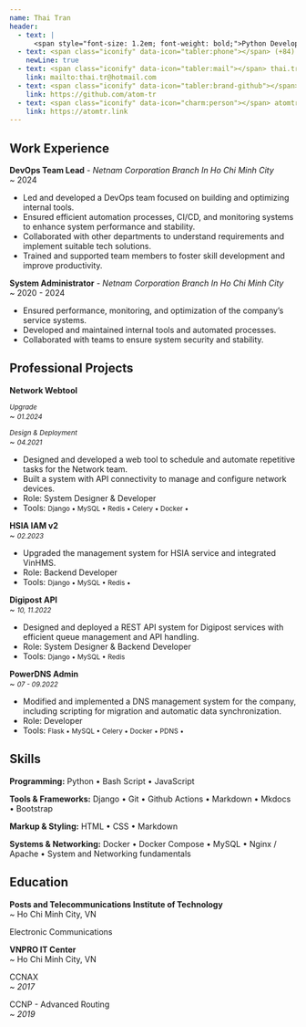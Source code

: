 ```yaml
---
name: Thai Tran
header:
  - text: |
      <span style="font-size: 1.2em; font-weight: bold;">Python Developer / DevOps Engineer</span>
  - text: <span class="iconify" data-icon="tabler:phone"></span> (+84) 964-285-642
    newLine: true
  - text: <span class="iconify" data-icon="tabler:mail"></span> thai.tr@hotmail.com
    link: mailto:thai.tr@hotmail.com
  - text: <span class="iconify" data-icon="tabler:brand-github"></span> atom-tr
    link: https://github.com/atom-tr
  - text: <span class="iconify" data-icon="charm:person"></span> atomtr.link
    link: https://atomtr.link
---
```


## Work Experience

**DevOps Team Lead** _- Netnam Corporation Branch In Ho Chi Minh City_  
  ~ 2024

- Led and developed a DevOps team focused on building and optimizing internal tools.
- Ensured efficient automation processes, CI/CD, and monitoring systems to enhance system performance and stability.
- Collaborated with other departments to understand requirements and implement suitable tech solutions.
- Trained and supported team members to foster skill development and improve productivity.

**System Administrator** _- Netnam Corporation Branch In Ho Chi Minh City_  
  ~ 2020 - 2024

- Ensured performance, monitoring, and optimization of the company’s service systems.
- Developed and maintained internal tools and automated processes.
- Collaborated with teams to ensure system security and stability.

## Professional Projects

**Network Webtool**

<small>_Upgrade_</small>  
  ~ <small>_01.2024_</small> 

<small>_Design & Deployment_</small>  
  ~ <small>_04.2021_</small> 

- Designed and developed a web tool to schedule and automate repetitive tasks for the Network team.
- Built a system with API connectivity to manage and configure network devices.
- Role: System Designer & Developer
- Tools: <small><span class="iconify" data-icon="simple-icons:django" color="#092E20"></span> Django • <span class="iconify" data-icon="simple-icons:mysql" color="#4479A1"></span> MySQL • <span class="iconify" data-icon="simple-icons:redis" color="red"></span> Redis • <span class="iconify" data-icon="simple-icons:celery" color="#37814A"></span> Celery • <span class="iconify" data-icon="simple-icons:docker" color="#2496ED"></span> Docker • <span class="iconify" data-icon="simple-icons:javascript" color="#F7DF1E"></span> <span class="iconify" data-icon="simple-icons:html5" color="#E34F26"></span> <span class="iconify" data-icon="simple-icons:css3" color="#1572B6"></span></small>

**HSIA IAM v2**  
  ~ <small>_02.2023_</small> 

- Upgraded the management system for HSIA service and integrated VinHMS.
- Role: Backend Developer
- Tools: <small><span class="iconify" data-icon="simple-icons:django" color="#092E20"></span> Django • <span class="iconify" data-icon="simple-icons:mysql" color="#4479A1"></span> MySQL • <span class="iconify" data-icon="simple-icons:redis" color="red"></span> Redis • <span class="iconify" data-icon="simple-icons:javascript" color="#F7DF1E"></span> <span class="iconify" data-icon="simple-icons:html5" color="#E34F26"></span> <span class="iconify" data-icon="simple-icons:css3" color="#1572B6"></span></small>

**Digipost API**  
  ~ <small>_10, 11.2022_</small> 

- Designed and deployed a REST API system for Digipost services with efficient queue management and API handling.
- Role: System Designer & Backend Developer
- Tools: <small><span class="iconify" data-icon="simple-icons:django" color="#092E20"></span> Django • <span class="iconify" data-icon="simple-icons:mysql" color="#4479A1"></span> MySQL • <span class="iconify" data-icon="simple-icons:redis" color="red"></span> Redis</small>

**PowerDNS Admin**  
  ~ <small>_07 - 09.2022_</small> 

- Modified and implemented a DNS management system for the company, including scripting for migration and automatic data synchronization.
- Role: Developer
- Tools: <small><span class="iconify" data-icon="simple-icons:flask" color="#000000"></span> Flask • <span class="iconify" data-icon="simple-icons:mysql" color="#4479A1"></span> MySQL • <span class="iconify" data-icon="simple-icons:celery" color="#37814A"></span> Celery • <span class="iconify" data-icon="simple-icons:docker" color="#2496ED"></span> Docker • <span class="iconify" data-icon="simple-icons:nextdns" color="#007BFF"></span> PDNS • <span class="iconify" data-icon="simple-icons:javascript" color="#F7DF1E"></span> <span class="iconify" data-icon="simple-icons:html5" color="#E34F26"></span> <span class="iconify" data-icon="simple-icons:css3" color="#1572B6"></span></small>

## Skills

**Programming:** <span class="iconify" data-icon="simple-icons:python"></span> Python • <span class="iconify" data-icon="simple-icons:gnubash"></span> Bash Script • <span class="iconify" data-icon="simple-icons:javascript"></span> JavaScript

**Tools & Frameworks:** <span class="iconify" data-icon="simple-icons:django"></span> Django • <span class="iconify" data-icon="simple-icons:git"></span> Git • <span class="iconify" data-icon="simple-icons:githubactions"></span> Github Actions • <span class="iconify" data-icon="simple-icons:markdown"></span> Markdown • <span class="iconify" data-icon="simple-icons:materialformkdocs"></span> Mkdocs • <span class="iconify" data-icon="simple-icons:bootstrap"></span> Bootstrap

**Markup & Styling:** <span class="iconify" data-icon="simple-icons:html5"></span> HTML • <span class="iconify" data-icon="simple-icons:css3"></span> CSS • <span class="iconify" data-icon="simple-icons:markdown"></span> Markdown

**Systems & Networking:** Docker • Docker Compose • MySQL • Nginx / Apache • System and Networking fundamentals

## Education

**Posts and Telecommunications Institute of Technology**  
  ~ Ho Chi Minh City, VN

Electronic Communications

**VNPRO IT Center**  
  ~ Ho Chi Minh City, VN

CCNAX  
  ~ _2017_

CCNP - Advanced Routing  
  ~ _2019_
